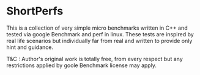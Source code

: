 # ShortPerfs
This is a collection of very simple micro benchmarks written in C++ and tested via google Benchmark and perf in linux. These tests are inspired by real life scenarios but individually far from real and written to provide only hint and guidance. 

T&C : Author's original work is totally free, from every respect but any restrictions applied by goole Benchmark license may apply.
